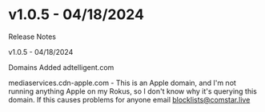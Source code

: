 # v1.0.5 - 04/18/2024
Release Notes

v1.0.5 - 04/18/2024

Domains Added
adtelligent.com

mediaservices.cdn-apple.com - This is an Apple domain, and I'm not running anything Apple on my Rokus, so I don't know why it's querying this domain.  If this causes problems for anyone email blocklists@comstar.live
